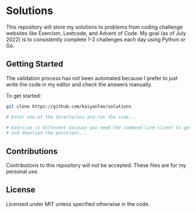 # Solutions

This repository will store my solutions to problems from coding challenge websites like Exercism, Leetcode, and Advent of Code. My goal (as of July 2022) is to consistently complete 1-2 challenges each day using Python or Go.

## Getting Started

The validation process has not been automated because I prefer to just write the code in my editor and check the answers manually.

To get started:

```sh
git clone https://github.com/kaiyanlee/solutions

# Enter one of the directories and run the code...

# Exercism is different because you need the command-line client to generate test files
# and download the questions...
```

## Contributions

Contributions to this repository will not be accepted. These files are for my personal use.

## License

Licensed under MIT unless specified otherwise in the code.
